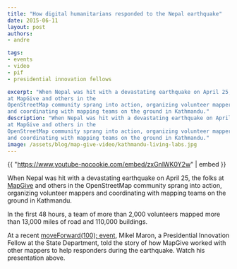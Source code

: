 ```yaml
---
title: "How digital humanitarians responded to the Nepal earthquake"
date: 2015-06-11
layout: post
authors:
- andre

tags:
- events
- video
- pif
- presidential innovation fellows

excerpt: "When Nepal was hit with a devastating earthquake on April 25, the folks
at MapGive and others in the
OpenStreetMap community sprang into action, organizing volunteer mappers
and coordinating with mapping teams on the ground in Kathmandu."
description: "When Nepal was hit with a devastating earthquake on April 25, the folks
at MapGive and others in the
OpenStreetMap community sprang into action, organizing volunteer mappers
and coordinating with mapping teams on the ground in Kathmandu."
image: /assets/blog/map-give-video/kathmandu-living-labs.jpg
---
```


{{ "https://www.youtube-nocookie.com/embed/zxGnlWK0Y2w" | embed }}

When Nepal was hit with a devastating earthquake on April 25, the folks
at [MapGive](http://mapgive.state.gov/) and others in the
OpenStreetMap community sprang into action, organizing volunteer mappers
and coordinating with mapping teams on the ground in Kathmandu.

In the first 48 hours, a team of more than 2,000 volunteers mapped more than
13,000 miles of road and 110,000 buildings.

At a recent [moveForward(100); event](https://18f.gsa.gov/2015/05/11/moveforward/), Mikel Maron, a
Presidential Innovation Fellow at the State Department, told the story
of how MapGive worked with other mappers to help responders during the
earthquake. Watch his presentation above.
